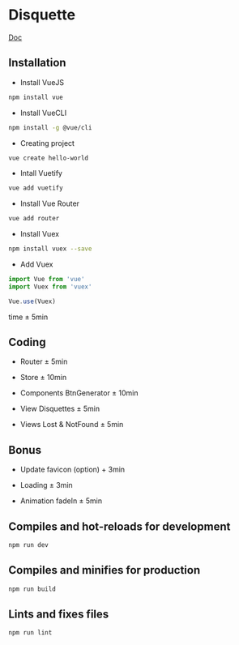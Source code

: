 # Disquette

[Doc](https://docs.google.com/document/d/1pXES9MiTFnCEqqHMlWX9hFU-789VQ-rCpjZmxYLG0LI)

## Installation

- Install VueJS

```sh
npm install vue
```

- Install VueCLI

```sh
npm install -g @vue/cli
```

- Creating project

```sh
vue create hello-world
```

- Intall Vuetify

```sh
vue add vuetify
```

- Install Vue Router

```sh
vue add router
```

- Install Vuex

```sh
npm install vuex --save
```

- Add Vuex

```js
import Vue from 'vue'
import Vuex from 'vuex'

Vue.use(Vuex)
```

time ± 5min

## Coding

- Router ± 5min

- Store ± 10min  

- Components BtnGenerator ± 10min

- View Disquettes ± 5min

- Views Lost & NotFound ± 5min

## Bonus

- Update favicon (option) + 3min

- Loading ± 3min

- Animation fadeIn ± 5min

## Compiles and hot-reloads for development

```sh
npm run dev
```

## Compiles and minifies for production

```sh
npm run build
```

## Lints and fixes files

```sh
npm run lint
```
